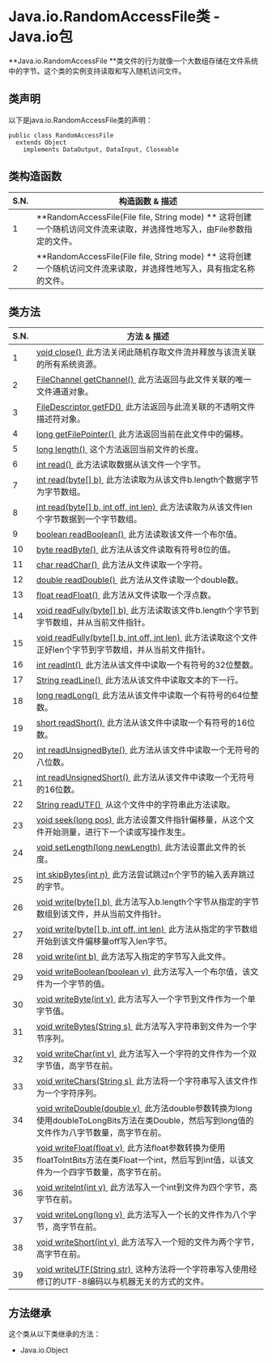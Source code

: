 # Java.io.RandomAccessFile类 - Java.io包

**Java.io.RandomAccessFile **类文件的行为就像一个大数组存储在文件系统中的字节。这个类的实例支持读取和写入随机访问文件。

## 类声明

以下是java.io.RandomAccessFile类的声明：

```
public class RandomAccessFile
  extends Object
    implements DataOutput, DataInput, Closeable

```

## 类构造函数

| S.N. | 构造函数 & 描述 |
| --- | --- |
| 1 | **RandomAccessFile(File file, String mode) ** 这将创建一个随机访问文件流来读取，并选择性地写入，由File参数指定的文件。 |
| 2 | **RandomAccessFile(File file, String mode) ** 这将创建一个随机访问文件流来读取，并选择性地写入，具有指定名称的文件。 |

## 类方法

| S.N. | 方法 & 描述 |
| --- | --- |
| 1 | [void close() ](http://www.yiibai.com/java/io/randomaccessfile_close.html) 此方法关闭此随机存取文件流并释放与该流关联的所有系统资源。 |
| 2 | [FileChannel getChannel() ](http://www.yiibai.com/java/io/randomaccessfile_getchannel.html) 此方法返回与此文件关联的唯一文件通道对象。 |
| 3 | [FileDescriptor getFD() ](http://www.yiibai.com/java/io/randomaccessfile_getfd.html) 此方法返回与此流关联的不透明文件描述符对象。 |
| 4 | [long getFilePointer() ](http://www.yiibai.com/java/io/randomaccessfile_getfilepointer.html) 此方法返回当前在此文件中的偏移。 |
| 5 | [long length() ](http://www.yiibai.com/java/io/randomaccessfile_length.html) 这个方法返回当前文件的长度。 |
| 6 | [int read() ](http://www.yiibai.com/java/io/randomaccessfile_read.html) 此方法读取数据从该文件一个字节。 |
| 7 | [int read(byte[] b) ](http://www.yiibai.com/java/io/randomaccessfile_read_byte.html) 此方法读取为从该文件b.length个数据字节为字节数组。 |
| 8 | [int read(byte[] b, int off, int len) ](http://www.yiibai.com/java/io/randomaccessfile_read_byte_len.html) 此方法读取为从该文件len个字节数据到一个字节数组。 |
| 9 | [boolean readBoolean() ](http://www.yiibai.com/java/io/randomaccessfile_readboolean.html) 此方法读取该文件一个布尔值。 |
| 10 | [byte readByte() ](http://www.yiibai.com/java/io/randomaccessfile_readbyte.html) 此方法从该文件读取有符号8位的值。 |
| 11 | [char readChar() ](http://www.yiibai.com/java/io/randomaccessfile_readchar.html) 此方法从文件读取一个字符。 |
| 12 | [double readDouble() ](http://www.yiibai.com/java/io/randomaccessfile_readdouble.html) 此方法从文件读取一个double数。 |
| 13 | [float readFloat() ](http://www.yiibai.com/java/io/randomaccessfile_readfloat.html) 此方法从文件读取一个浮点数。 |
| 14 | [void readFully(byte[] b) ](http://www.yiibai.com/java/io/randomaccessfile_readfully_byte.html) 此方法读取该文件b.length个字节到字节数组，并从当前文件指针。 |
| 15 | [void readFully(byte[] b, int off, int len) ](http://www.yiibai.com/java/io/randomaccessfile_readfully_byte_len.html) 此方法读取这个文件正好len个字节到字节数组，并从当前文件指针。 |
| 16 | [int readInt() ](http://www.yiibai.com/java/io/randomaccessfile_readint.html) 此方法从该文件中读取一个有符号的32位整数。 |
| 17 | [String readLine() ](http://www.yiibai.com/java/io/randomaccessfile_readline.html) 此方法从该文件中读取文本的下一行。 |
| 18 | [long readLong() ](http://www.yiibai.com/java/io/randomaccessfile_readlong.html) 此方法从该文件中读取一个有符号的64位整数。 |
| 19 | [short readShort() ](http://www.yiibai.com/java/io/randomaccessfile_readshort.html) 此方法从该文件中读取一个有符号的16位数。 |
| 20 | [int readUnsignedByte() ](http://www.yiibai.com/java/io/randomaccessfile_readunsignedbyte.html) 此方法从该文件中读取一个无符号的八位数。 |
| 21 | [int readUnsignedShort() ](http://www.yiibai.com/java/io/randomaccessfile_readunsignedshort.html) 此方法从该文件中读取一个无符号的16位数。 |
| 22 | [String readUTF() ](http://www.yiibai.com/java/io/randomaccessfile_readutf.html) 从这个文件中的字符串此方法读取。 |
| 23 | [void seek(long pos) ](http://www.yiibai.com/java/io/randomaccessfile_seek.html) 此方法设置文件指针偏移量，从这个文件开始测量，进行下一个读或写操作发生。 |
| 24 | [void setLength(long newLength) ](http://www.yiibai.com/java/io/randomaccessfile_setlength.html) 此方法设置此文件的长度。 |
| 25 | [int skipBytes(int n) ](http://www.yiibai.com/java/io/randomaccessfile_skipbytes.html) 此方法尝试跳过n个字节的输入丢弃跳过的字节。 |
| 26 | [void write(byte[] b) ](http://www.yiibai.com/java/io/randomaccessfile_write_byte.html) 此方法写入b.length个字节从指定的字节数组到该文件，并从当前文件指针。 |
| 27 | [void write(byte[] b, int off, int len) ](http://www.yiibai.com/java/io/randomaccessfile_write_byte_len.html) 此方法从指定的字节数组开始到该文件偏移量off写入len字节。 |
| 28 | [void write(int b) ](http://www.yiibai.com/java/io/randomaccessfile_write.html) 此方法写入指定的字节写入此文件。 |
| 29 | [void writeBoolean(boolean v) ](http://www.yiibai.com/java/io/randomaccessfile_writeboolean.html) 此方法写入一个布尔值，该文件为一个字节的值。 |
| 30 | [void writeByte(int v) ](http://www.yiibai.com/java/io/randomaccessfile_writebyte.html) 此方法写入一个字节到文件作为一个单字节值。 |
| 31 | [void writeBytes(String s) ](http://www.yiibai.com/java/io/randomaccessfile_writebytes.html) 此方法写入字符串到文件为一个字节序列。 |
| 32 | [void writeChar(int v) ](http://www.yiibai.com/java/io/randomaccessfile_writechar.html) 此方法写入一个字符的文件作为一个双字节值，高字节在前。 |
| 33 | [void writeChars(String s) ](http://www.yiibai.com/java/io/randomaccessfile_writechars.html) 此方法将一个字符串写入该文件作为一个字符序列。 |
| 34 | [void writeDouble(double v) ](http://www.yiibai.com/java/io/randomaccessfile_writedouble.html) 此方法double参数转换为long使用doubleToLongBits方法在类Double，然后写到long值的文件作为八字节数量，高字节在前。 |
| 35 | [void writeFloat(float v) ](http://www.yiibai.com/java/io/randomaccessfile_writefloat.html) 此方法float参数转换为使用floatToIntBits方法在类Float一个int，然后写到int值，以该文件为一个四字节数量，高字节在前。 |
| 36 | [void writeInt(int v) ](http://www.yiibai.com/java/io/randomaccessfile_writeint.html) 此方法写入一个int到文件为四个字节，高字节在前。 |
| 37 | [void writeLong(long v) ](http://www.yiibai.com/java/io/randomaccessfile_writelong.html) 此方法写入一个长的文件作为八个字节，高字节在前。 |
| 38 | [void writeShort(int v) ](http://www.yiibai.com/java/io/randomaccessfile_writeshort.html) 此方法写入一个短的文件为两个字节，高字节在前。 |
| 39 | [void writeUTF(String str) ](http://www.yiibai.com/java/io/randomaccessfile_writeutf.html) 这种方法将一个字符串写入使用经修订的UTF-8编码以与机器无关的方式的文件。 |

## 方法继承

这个类从以下类继承的方法：

*   Java.io.Object

